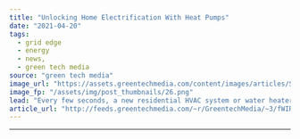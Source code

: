 ```yaml
---
title: "Unlocking Home Electrification With Heat Pumps"
date: "2021-04-20"
tags: 
  - grid edge
  - energy
  - news,
  - green tech media
source: "green tech media"
image_url: "https://assets.greentechmedia.com/content/images/articles/Screen_Shot_2021-04-20_at_6.26.06_AM.png"
image_fp: "/assets/img/post_thumbnails/26.png"
lead: "Every few seconds, a new residential HVAC system or water heater is installed around America. Most of them are designed to burn oil and gas -- locking in 15-20 more years of carbon pollution. So how do we electrify 100% of that new equipment rapidly? ..."
article_url: "http://feeds.greentechmedia.com/~r/GreentechMedia/~3/fWIRTnDKGQo/unlocking-home-electrification-with-heat-pumps"
---
```


---
